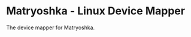 Matryoshka - Linux Device Mapper
================================

The device mapper for Matryoshka.
